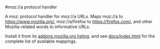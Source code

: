 #moz://a protocol handler

A moz: protocol handler for moz://a URLs. Maps moz://a to https://www.mozilla.org/,
moz://a/firefox to https://firefox.com/, and other Mozilla-related words to informative URLs.

Install it from its [addons.mozilla.org listing](https://addons.mozilla.org/en-US/firefox/addon/moz-a-protocol-handler/),
and see [docs/index.html](https://github.com/mozilla/moz-handler/blob/master/docs/index.html)
for the complete list of available mappings.

